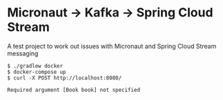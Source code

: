 # Micronaut -> Kafka -> Spring Cloud Stream

A test project to work out issues with Micronaut and Spring Cloud Stream messaging

    $ ./gradlew docker
    $ docker-compose up
    $ curl -X POST http://localhost:8080/

    Required argument [Book book] not specified
